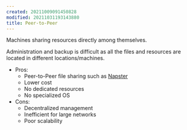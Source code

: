 ```yaml
---
created: 20211009091450828
modified: 20211031193143880
title: Peer-to-Peer
---
```


Machines sharing resources directly among themselves.

Administration and backup is difficult as all the files and resources are located in different locations/machines.

- Pros:
  - Peer-to-Peer file sharing such as [Napster](#Napster)
  - Lower cost
  - No dedicated resources
  - No specialized OS
- Cons:
  - Decentralized management
  - Inefficient for large networks
  - Poor scalability
